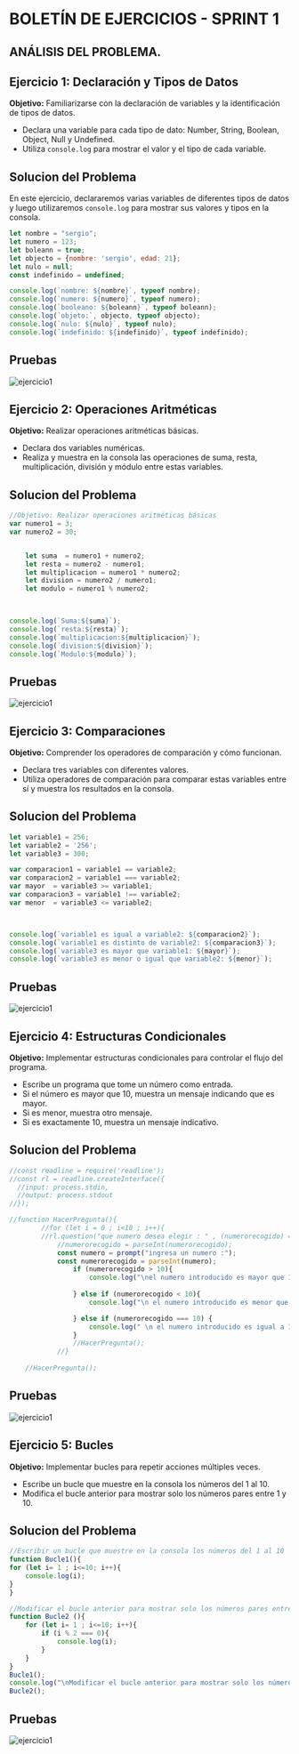 # BOLETÍN DE EJERCICIOS - SPRINT 1


## ANÁLISIS DEL PROBLEMA.
##
## Ejercicio 1: Declaración y Tipos de Datos

**Objetivo:** Familiarizarse con la declaración de variables y la identificación de tipos de datos.

- Declara una variable para cada tipo de dato: Number, String, Boolean, Object, Null y Undefined.
- Utiliza `console.log` para mostrar el valor y el tipo de cada variable.

## Solucion del Problema 

En este ejercicio, declararemos varias variables de diferentes tipos de datos y luego utilizaremos `console.log` para mostrar sus valores y tipos en la consola.

```javascript
let nombre = "sergio";
let numero = 123;
let boleann = true;
let objecto = {nombre: 'sergio', edad: 21};
let nulo = null;
const indefinido = undefined;

console.log(`nombre: ${nombre}`, typeof nombre);
console.log(`numero: ${numero}`, typeof numero);
console.log(`booleano: ${boleann}`, typeof boleann);
console.log(`objeto:`, objecto, typeof objecto);
console.log(`nulo: ${nulo}`, typeof nulo);
console.log(`indefinido: ${indefinido}`, typeof indefinido);

```
## Pruebas 

![ejercicio1](image/1.gif)

##
## Ejercicio 2: Operaciones Aritméticas

**Objetivo:** Realizar operaciones aritméticas básicas.

- Declara dos variables numéricas.
- Realiza y muestra en la consola las operaciones de suma, resta, multiplicación, división y módulo entre estas variables.

## Solucion del Problema 

```javascript
//Objetivo: Realizar operaciones aritméticas básicas
var numero1 = 3;
var numero2 = 30;


    let suma  = numero1 + numero2;
    let resta = numero2 - numero1;
    let multiplicacion = numero1 * numero2;
    let division = numero2 / numero1;
    let modulo = numero1 % numero2;
    


console.log(`Suma:${suma}`);
console.log(`resta:${resta}`);
console.log(`multiplicacion:${multiplicacion}`);
console.log(`division:${division}`);
console.log(`Modulo:${modulo}`);

```

## Pruebas 

![ejercicio1](image/2.gif)
##
## Ejercicio 3: Comparaciones

**Objetivo:** Comprender los operadores de comparación y cómo funcionan.

- Declara tres variables con diferentes valores.
- Utiliza operadores de comparación para comparar estas variables entre sí y muestra los resultados en la consola.

## Solucion del Problema 

```javascript
let variable1 = 256;
let variable2 = '256';
let variable3 = 300;

var comparacion1 = variable1 == variable2;
var comparacion2 = variable1 === variable2;
var mayor  = variable3 >= variable1;
var comparacion3 = variable1 !== variable2;
var menor  = variable3 <= variable2;



console.log(`variable1 es igual a variable2: ${comparacion2}`);
console.log(`variable1 es distinto de variable2: ${comparacion3}`);
console.log(`variable3 es mayor que variable1: ${mayor}`);
console.log(`variable3 es menor o igual que variable2: ${menor}`);

```

## Pruebas

![ejercicio1](image/3.gif)

##
## Ejercicio 4: Estructuras Condicionales

**Objetivo:** Implementar estructuras condicionales para controlar el flujo del programa.

- Escribe un programa que tome un número como entrada.
- Si el número es mayor que 10, muestra un mensaje indicando que es mayor.
- Si es menor, muestra otro mensaje.
- Si es exactamente 10, muestra un mensaje indicativo.

## Solucion del Problema 


```javascript
//const readline = require('readline');
//const rl = readline.createInterface({
  //input: process.stdin,
  //output: process.stdout
//});

//function HacerPregunta(){
        //for (let i = 0 ; i<10 ; i++){    
        //rl.question("que numero desea elegir : " , (numerorecogido) => {
            //numerorecogido = parseInt(numerorecogido);
            const numero = prompt("ingresa un numero :");
            const numerorecogido = parseInt(numero);
                if (numerorecogido > 10){
                    console.log("\nel numero introducido es mayor que 10\n");
                
                } else if (numerorecogido < 10){
                    console.log("\n el numero introducido es menor que 10\n")

                } else if (numerorecogido === 10) {
                    console.log(" \n el numero introducido es igual a 10 \n ")
                }
                //HacerPregunta();
            //}
    
    //HacerPregunta();

```
## Pruebas 

![ejercicio1](image/4.gif)

##
## Ejercicio 5: Bucles

**Objetivo:** Implementar bucles para repetir acciones múltiples veces.

- Escribe un bucle que muestre en la consola los números del 1 al 10.
- Modifica el bucle anterior para mostrar solo los números pares entre 1 y 10.

## Solucion del Problema 


```javascript
//Escribir un bucle que muestre en la consola los números del 1 al 10
function Bucle1(){
for (let i= 1 ; i<=10; i++){
    console.log(i);
}
}

//Modificar el bucle anterior para mostrar solo los números pares entre 1 y 10.
function Bucle2 (){
    for (let i= 1 ; i<=10; i++){
        if (i % 2 === 0){
            console.log(i);
        }
    }
}
Bucle1();
console.log("\nModificar el bucle anterior para mostrar solo los números pares entre 1 y 10\n");
Bucle2();

```
## Pruebas 

![ejercicio1](image/5.gif)